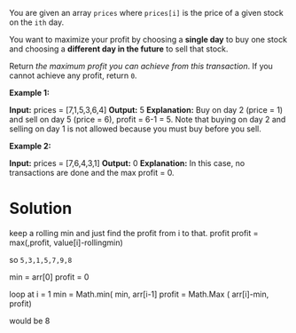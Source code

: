 You are given an array `prices` where `prices[i]` is the price of a given stock on the `ith` day.

You want to maximize your profit by choosing a **single day** to buy one stock and choosing a **different day in the future** to sell that stock.

Return _the maximum profit you can achieve from this transaction_. If you cannot achieve any profit, return `0`.

**Example 1:**

**Input:** prices = [7,1,5,3,6,4]
**Output:** 5
**Explanation:** Buy on day 2 (price = 1) and sell on day 5 (price = 6), profit = 6-1 = 5.
Note that buying on day 2 and selling on day 1 is not allowed because you must buy before you sell.

**Example 2:**

**Input:** prices = [7,6,4,3,1]
**Output:** 0
**Explanation:** In this case, no transactions are done and the max profit = 0.

# Solution

keep a rolling min and just find the profit from i to that.
profit
profit = max(,profit, value[i]-rollingmin)


so
`5,3,1,5,7,9,8`

min = arr[0]
profit = 0

loop at i = 1
  min = Math.min( min, arr[i-1]
 profit = Math.Max ( arr[i]-min, profit)

would be 8